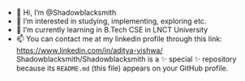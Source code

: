 - 👋 Hi, I’m @Shadowblacksmith
- 👀 I’m interested in studying, implementing, exploring etc.
- 🌱 I’m currently learning in B.Tech CSE in LNCT University
- 📫 You can contact me at my linkedin profile through this link: https://www.linkedin.com/in/aditya-vishwa/
Shadowblacksmith/Shadowblacksmith is a ✨ special ✨ repository because its `README.md` (this file) appears on your GitHub profile.
